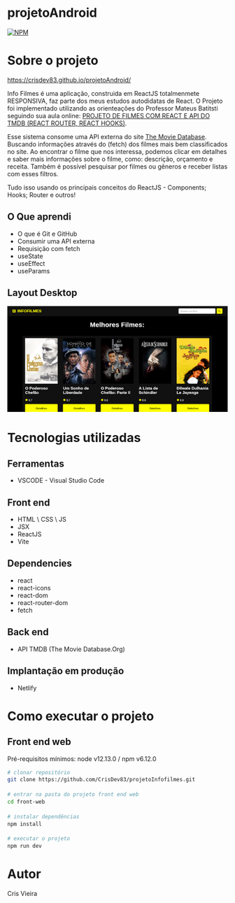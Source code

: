 # projetoAndroid

[![NPM](https://img.shields.io/npm/l/react)](https://github.com/CrisDev83/projetoAndroid/blob/main/LICENSE) 

# Sobre o projeto

https://crisdev83.github.io/projetoAndroid/

Info Filmes é uma aplicação, construida em ReactJS totalmenmete RESPONSIVA, faz parte dos meus estudos autodidatas de React. O Projeto foi implementado utilizando as orienteações do Professor Mateus Batitsti seguindo sua aula online: [PROJETO DE FILMES COM REACT E API DO TMDB (REACT ROUTER, REACT HOOKS)](https://www.youtube.com/watch?v=XqxUHVVO7-U&t=141s).

Esse sistema consome uma API externa do site [The Movie Database](https://www.themoviedb.org/?language=pt-BR). Buscando informações através do (fetch) dos filmes mais bem classificados no site. Ao encontrar o filme que nos interessa, podemos clicar em detalhes e saber mais informações sobre o filme, como: descrição, orçamento e receita. Também é possível pesquisar por filmes ou gêneros e receber listas com esses filtros.

Tudo isso usando os principais conceitos do ReactJS - Components; Hooks; Router e outros!


## O Que aprendi

- O que é Git e GitHub
- Consumir uma API externa
- Requisição com fetch
- useState
- useEffect
- useParams


## Layout Desktop
![Web 1](https://github.com/CrisDev83/assets-projects/blob/master/infofilmes.png)


# Tecnologias utilizadas
## Ferramentas 
- VSCODE - Visual Studio Code

## Front end
- HTML \ CSS \ JS
- JSX
- ReactJS
- Vite

## Dependencies
- react
- react-icons
- react-dom
- react-router-dom
- fetch

## Back end
- API TMDB (The Movie Database.Org)

## Implantação em produção
- Netlify

# Como executar o projeto

## Front end web
Pré-requisitos mínimos: node v12.13.0 / npm v6.12.0

```zsh
# clonar repositório
git clone https://github.com/CrisDev83/projetoInfofilmes.git

# entrar na pasta do projeto front end web
cd front-web

# instalar dependências
npm install

# executar o projeto
npm run dev 
```

# Autor

Cris Vieira



